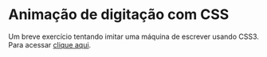 # Animação de digitação com CSS
 Um breve exercício tentando imitar uma máquina de escrever usando CSS3. <br>
 Para acessar [clique aqui](https://rafaabatistas.github.io/Animacao-de-digitacao-com-CSS/).
